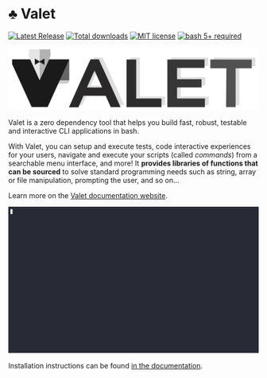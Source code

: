 # ♣️ Valet

[![Latest Release](https://img.shields.io/github/v/release/jcaillon/valet?sort=date&style=flat&logo=github&logoColor=white&label=Latest%20release&color=%2350C878)][latest-release]
[![Total downloads](https://img.shields.io/github/downloads/jcaillon/valet/total.svg?style=flat)][releases]
[![MIT license](https://img.shields.io/badge/License-MIT-74A5C2.svg?style=flat)][license]
[![bash 5+ required](https://img.shields.io/badge/Requires-bash%20v5+-865FC5.svg?logo=gnubash&logoColor=white)][bash]

[![icon](docs/static/full-banner.png)][valet-site]

Valet is a zero dependency tool that helps you build fast, robust, testable and interactive CLI applications in bash.

With Valet, you can setup and execute tests, code interactive experiences for your users, navigate and execute your scripts (called *commands*) from a searchable menu interface, and more! It **provides libraries of functions that can be sourced** to solve standard programming needs such as string, array or file manipulation, prompting the user, and so on...

Learn more on the [Valet documentation website][valet-site].

[![demo](docs/static/asciinema/full-demo.gif)][valet-site]

Installation instructions can be found [in the documentation][installationLink].

[releases]: https://github.com/jcaillon/valet/releases
[latest-release]: https://github.com/jcaillon/valet/releases/latest
[license]: ./LICENSE
[bash]: https://www.gnu.org/software/bash/
[valet-site]: https://jcaillon.github.io/valet/
[installationLink]: https://jcaillon.github.io/valet/docs/installation/

